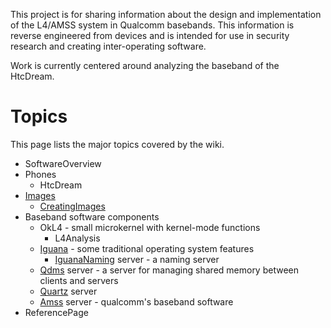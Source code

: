 This project is for sharing information about the design and implementation of the L4/AMSS system in Qualcomm basebands. This information is reverse engineered from devices and is intended for use in security research and creating inter-operating software.

Work is currently centered around analyzing the baseband of
the HtcDream.


# Topics #

This page lists the major topics covered by the wiki.

  * SoftwareOverview
  * Phones
    * HtcDream
  * [Images](Images.md)
    * [CreatingImages](CreatingImages.md)
  * Baseband software components
    * OkL4 - small microkernel with kernel-mode functions
      * L4Analysis
    * [Iguana](Iguana.md) - some traditional operating system features
      * [IguanaNaming](IguanaNaming.md) server - a naming server
    * [Qdms](Qdms.md) server - a server for managing shared memory between clients and servers
    * [Quartz](Quartz.md) server
    * [Amss](Amss.md) server - qualcomm's baseband software
  * ReferencePage